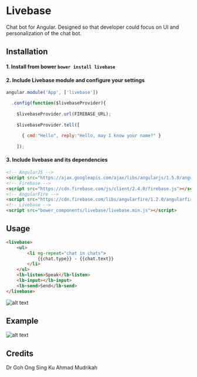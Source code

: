 # Livebase
Chat bot for Angular. Designed so that developer could focus on UI and personalization of the chat bot.
## Installation
#### 1. Install from bower `bower install livebase`
#### 2. Include Livebase module and configure your settings

```javascript
angular.module('App', ['livebase'])

  .config(function($livebaseProvider){
  
    $livebaseProvider.url(FIREBASE_URL);
    
    $livebaseProvider.tell([
    
      { cmd:"Hello", reply:"Hello, may I know your name?" }
      
    ]);
```

#### 3. Include livebase and its dependencies

```html
<!-- AngularJS -->
<script src="https://ajax.googleapis.com/ajax/libs/angularjs/1.5.0/angular.min.js"></script>
<!-- Firebase -->
<script src="https://cdn.firebase.com/js/client/2.4.0/firebase.js"></script>
<!-- AngularFire -->
<script src="https://cdn.firebase.com/libs/angularfire/1.2.0/angularfire.min.js"></script>
<!-- Livebase -->
<script src="bower_components/livebase/livebase.min.js"></script>
```

## Usage

```html
<livebase>
    <ul>
        <li ng-repeat="chat in chats">
            {{chat.type}} - {{chat.text}}
        </li>
    </ul>
    <lb-listen>Speak</lb-listen>
    <lb-input></lb-input>
    <lb-send>Send</lb-send>
</livebase>
```

![alt text](https://cloud.githubusercontent.com/assets/12211863/15270736/54366296-1a5c-11e6-9a7e-ce49250a15e5.PNG "Basic Usage")

## Example
![alt text](https://cloud.githubusercontent.com/assets/12211863/15270808/602f7a62-1a5f-11e6-8c14-4ea8fefad30e.png "Example")

## Credits
Dr Goh Ong Sing
Ku Ahmad Mudrikah
